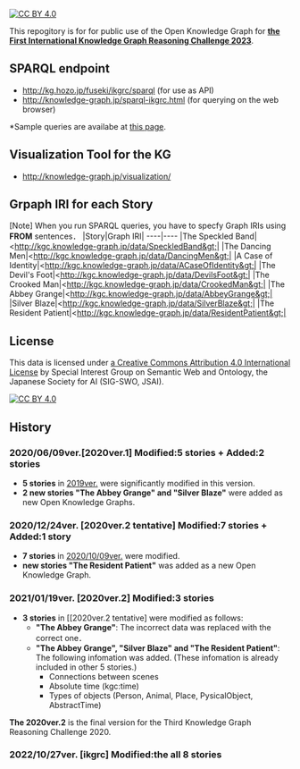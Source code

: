 [![CC BY 4.0][cc-by-shield]][cc-by]  

This repogitory is for for public use of the Open Knowledge Graph for **[the First International Knowledge Graph Reasoning Challenge 2023](https://ikgrc.org/2023/)**.  

## SPARQL endpoint
- http://kg.hozo.jp/fuseki/ikgrc/sparql (for use as API)
- http://knowledge-graph.jp/sparql-ikgrc.html (for querying on the web browser)  

*Sample queries are availabe at [this page](SampleSPARQL.md).  

## Visualization Tool for the KG
- http://knowledge-graph.jp/visualization/


## Grpaph IRI for each Story 
[Note] When you run SPARQL queries, you have to specfy Graph IRIs using **FROM** sentences．
|Story|Graph IRI|
----|----
|The Speckled Band|&lt;http://kgc.knowledge-graph.jp/data/SpeckledBand&gt;|
|The Dancing Men|&lt;http://kgc.knowledge-graph.jp/data/DancingMen&gt;|
|A Case of Identity|&lt;http://kgc.knowledge-graph.jp/data/ACaseOfIdentity&gt;|
|The Devil's Foot|&lt;http://kgc.knowledge-graph.jp/data/DevilsFoot&gt;|
|The Crooked Man|&lt;http://kgc.knowledge-graph.jp/data/CrookedMan&gt;|
|The Abbey Grange|&lt;http://kgc.knowledge-graph.jp/data/AbbeyGrange&gt;|
|Silver Blaze|&lt;http://kgc.knowledge-graph.jp/data/SilverBlaze&gt;|
|The Resident Patient|&lt;http://kgc.knowledge-graph.jp/data/ResidentPatient&gt;|




## License
This data is licensed under [a Creative Commons Attribution 4.0 International License](https://creativecommons.org/licenses/by/4.0/) by Special Interest Group on Semantic Web and Ontology, the Japanese Society for AI (SIG-SWO, JSAI).

[![CC BY 4.0][cc-by-image]][cc-by]

[cc-by]: http://creativecommons.org/licenses/by/4.0/
[cc-by-image]: https://i.creativecommons.org/l/by/4.0/88x31.png
[cc-by-shield]: https://img.shields.io/badge/License-CC%20BY%204.0-lightgrey.svg

## History
### 2020/06/09ver.[2020ver.1] Modified:5 stories + Added:2 stories 
- **5 stories** in [2019ver.](https://github.com/KnowledgeGraphJapan/Challenge/tree/master/rdf/2019) were significantly modified in this version.  
- **2 new stories "The Abbey Grange" and "Silver Blaze"** were added as new Open Knowledge Graphs.  

### 2020/12/24ver. [2020ver.2 tentative] Modified:7 stories + Added:1 story  
- **7 stories** in [2020/10/09ver.](https://github.com/KnowledgeGraphJapan/KGRC-RDF/tree/master/2020) were modified.  
- **new stories "The Resident Patient"** was added as a new Open Knowledge Graph.  

### 2021/01/19ver. [2020ver.2] Modified:3 stories  
- **3 stories** in [[2020ver.2 tentative] were modified as follows:  
  - **"The Abbey Grange"**: The incorrect data was replaced with the correct one．
  - **"The Abbey Grange", "Silver Blaze" and "The Resident Patient"**: The following infomation was added.
    (These infomation is already included in other 5 stories.)
    - Connections between scenes
    - Absolute time (kgc:time)
    - Types of objects (Person, Animal, Place, PysicalObject, AbstractTime)  
   
**The 2020ver.2** is the final version for the Third Knowledge Graph Reasoning Challenge 2020. 

### 2022/10/27ver. [ikgrc] Modified:the all 8 stories
  
